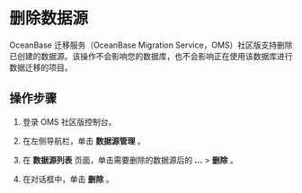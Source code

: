 删除数据源 
==========================

OceanBase 迁移服务（OceanBase Migration Service，OMS）社区版支持删除已创建的数据源。该操作不会影响您的数据库，也不会影响正在使用该数据库进行数据迁移的项目。

操作步骤 
-------------------------

1. 登录 OMS 社区版控制台。

   

2. 在左侧导航栏，单击 **数据源管理** 。

   

3. 在 **数据源列表** 页面，单击需要删除的数据源后的 **...** \> **删除** 。

   

4. 在对话框中，单击 **删除** 。

   




